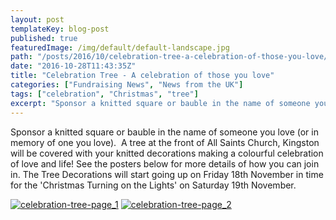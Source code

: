 ```yaml
---
layout: post
templateKey: blog-post
published: true
featuredImage: /img/default/default-landscape.jpg
path: "/posts/2016/10/celebration-tree-a-celebration-of-those-you-love/"
date: "2016-10-28T11:43:35Z"
title: "Celebration Tree - A celebration of those you love"
categories: ["Fundraising News", "News from the UK"]
tags: ["celebration", "Christmas", "tree"]
excerpt: "Sponsor a knitted square or bauble in the name of someone you love (or in memory of one you love). ..."
---
```


Sponsor a knitted square or bauble in the name of someone you love (or in memory of one you love).  A tree at the front of All Saints Church, Kingston will be covered with your knitted decorations making a colourful celebration of love and life! See the posters below for more details of how you can join in. The Tree Decorations will start going up on Friday 18th November in time for the 'Christmas Turning on the Lights' on Saturday 19th November.

[![celebration-tree-page_1](https://f000.backblazeb2.com/file/avm-wp-uploads/2016/10/Celebration-Tree-Page_1-212x300.jpg)](https://f000.backblazeb2.com/file/avm-wp-uploads/2016/10/Celebration-Tree-Page_1.jpg) [![celebration-tree-page_2](https://f000.backblazeb2.com/file/avm-wp-uploads/2016/10/Celebration-Tree-Page_2-212x300.jpg)](https://f000.backblazeb2.com/file/avm-wp-uploads/2016/10/Celebration-Tree-Page_2.jpg)
